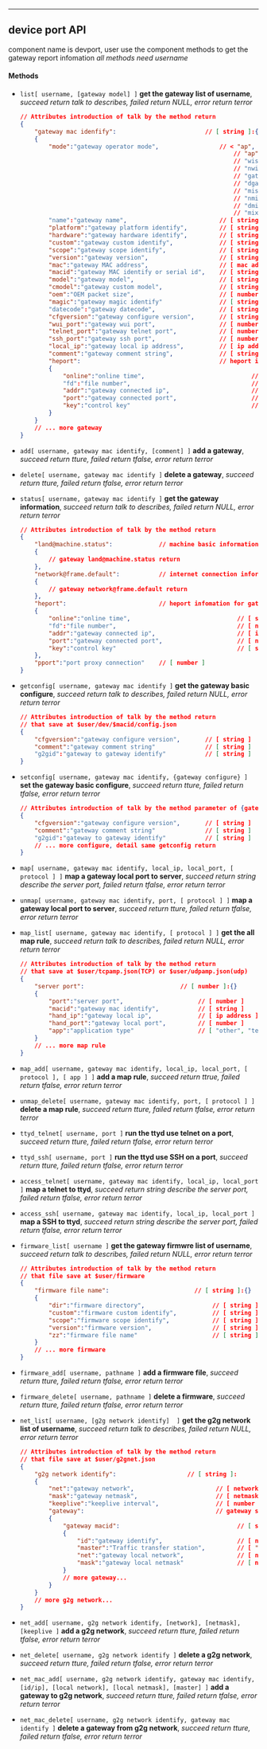 
***
## device port API
component name is devport, user use the component methods to get the gateway report infomation
*all methods need username*

#### **Methods**

+ `list[ username, [gateway model] ]` **get the gateway list of username**, *succeed return talk to describes, failed return NULL, error return terror*
    ```json
    // Attributes introduction of talk by the method return
    {
        "gateway mac idenfify":                         // [ string ]:{}
        {
            "mode":"gateway operator mode",                 // < "ap", "wisp", "nwisp", "gateway", "dgateway", "misp", "nmisp", "dmisp", "mix" >
                                                                // "ap": access point
                                                                // "wisp": 2.4G Wireless Internet Service Provider connection
                                                                // "nwisp": 5.8G Wireless Internet Service Provider connection( need the board support 5.8G wirless baseband)
                                                                // "gateway": wire WAN gateway
                                                                // "dgateway": Dual wire WAN gateway
                                                                // "misp": LTE Mobile Internet Service Provider connection( need the board support LTE baseband)
                                                                // "nmisp": Next Mobile(NR/LTE) Internet Service Provider connection( need the board support NR/LTE baseband)
                                                                // "dmisp": Dual Mobile(LTE/NR) Internet Service Provider connection( need the board support two LTE/NR baseband)
                                                                // "mix": custom mix connection from multiple internet connection
            "name":"gateway name",                          // [ string ], The name cannot contain spaces
            "platform":"gateway platform identify",         // [ string ]
            "hardware":"gateway hardware identify",         // [ string ]
            "custom":"gateway custom identify",             // [ string ]
            "scope":"gateway scope identify",               // [ string ]
            "version":"gateway version",                    // [ string ]
            "mac":"gateway MAC address",                    // [ mac address ]
            "macid":"gateway MAC identify or serial id",    // [ string ]
            "model":"gateway model",                        // [ string ]
            "cmodel":"gateway custom model",                // [ string ]
            "oem":"OEM packet size",                        // [ number ]
            "magic":"gateway magic identify"                // [ string ]
            "datecode":"gateway datecode",                  // [ string ]
            "cfgversion":"gateway configure version",       // [ string ]
            "wui_port":"gateway wui port",                  // [ number ]
            "telnet_port":"gateway telnet port",            // [ number ]
            "ssh_port":"gateway ssh port",                  // [ number ]
            "local_ip":"gateway local ip address",          // [ ip address ]
            "comment":"gateway comment string",             // [ string ]
            "heport":                                       // heport information
            {
                "online":"online time",                              // [ string ], HH:MM:SS:Day
                "fd":"file number",                                  // [ number ]
                "addr":"gateway connected ip",                       // [ ip address ]
                "port":"gateway connected port",                     // [ number ]
                "key":"control key"                                  // [ string ]
            }
        }
        // ... more gateway
    }
    ```

+ `add[ username, gateway mac identify, [comment] ]` **add a gateway**, *succeed return tture, failed return tfalse, error return terror*

+ `delete[ username, gateway mac identify ]` **delete a gateway**, *succeed return tture, failed return tfalse, error return terror*

+ `status[ username, gateway mac identify ]` **get the gateway information**, *succeed return talk to describes, failed return NULL, error return terror*
    ```json
    // Attributes introduction of talk by the method return
    {
        "land@machine.status":             // machine basic information for gateway
        {
            // gateway land@machine.status return
        },
        "network@frame.default":           // internet connection information for gateway
        {
            // gateway network@frame.default return
        },
        "heport":                          // heport infomation for gateway
        {
            "online":"online time",                              // [ string ], HH:MM:SS:Day
            "fd":"file number",                                  // [ number ]
            "addr":"gateway connected ip",                       // [ ip address ]
            "port":"gateway connected port",                     // [ number ]
            "key":"control key"                                  // [ string ]
        },
        "pport":"port proxy connection"    // [ number ]
    }
    ```

+ `getconfig[ username, gateway mac identify ]` **get the gateway basic configure**, *succeed return talk to describes, failed return NULL, error return terror*
    ```json
    // Attributes introduction of talk by the method return
    // that save at $user/dev/$macid/config.json
    {
        "cfgversion":"gateway configure version",       // [ string ]
        "comment":"gateway comment string"              // [ string ]
        "g2gid":"gateway to gateway identify"           // [ string ]
    }
    ```
+ `setconfig[ username, gateway mac identify, {gateway configure} ]` **set the gateway basic configure**, *succeed return tture, failed return tfalse, error return terror*
    ```json
    // Attributes introduction of talk by the method parameter of {gateway configure}
    {
        "cfgversion":"gateway configure version",       // [ string ]
        "comment":"gateway comment string"              // [ string ]
        "g2gid":"gateway to gateway identify"           // [ string ]
        // ... more configure, detail same getconfig return
    }
    ```



+ `map[ username, gateway mac identify, local_ip, local_port, [ protocol ] ]` **map a gateway local port to server**, *succeed return string describe the server port, failed return tfalse, error return terror*

+ `unmap[ username, gateway mac identify, port, [ protocol ] ]` **map a gateway local port to server**, *succeed return tture, failed return tfalse, error return terror*

+ `map_list[ username, gateway mac identify, [ protocol ] ]` **get the all map rule**, *succeed return talk to describes, failed return NULL, error return terror*
    ```json
    // Attributes introduction of talk by the method return
    // that save at $user/tcpamp.json(TCP) or $user/udpamp.json(udp)
    {
        "server port":                           // [ number ]:{}
        {
            "port":"server port",                     // [ number ]
            "macid":"gateway mac identify",           // [ string ]
            "hand_ip":"gateway local ip",             // [ ip address ]
            "hand_port":"gateway local port",         // [ number ]
            "app":"application type"                  // [ "other", "telnet", "ssh", "http" ]
        }
        // ... more map rule
    }
    ```

+ `map_add[ username, gateway mac identify, local_ip, local_port, [ protocol ], [ app ] ]` **add a map rule**, *succeed return ttrue, failed return tfalse, error return terror*

+ `unmap_delete[ username, gateway mac identify, port, [ protocol ] ]` **delete a map rule**, *succeed return tture, failed return tfalse, error return terror*

+ `ttyd_telnet[ username, port ]` **run the ttyd use telnet on a port**, *succeed return tture, failed return tfalse, error return terror*

+ `ttyd_ssh[ username, port ]` **run the ttyd use SSH on a port**, *succeed return tture, failed return tfalse, error return terror*

+ `access_telnet[ username, gateway mac identify, local_ip, local_port ]` **map a telnet to ttyd**, *succeed return string describe the server port, failed return tfalse, error return terror*

+ `access_ssh[ username, gateway mac identify, local_ip, local_port ]` **map a SSH to ttyd**, *succeed return string describe the server port, failed return tfalse, error return terror*



+ `firmware_list[ username ]` **get the gateway firmwre list of username**, *succeed return talk to describes, failed return NULL, error return terror*
    ```json
    // Attributes introduction of talk by the method return
    // that file save at $user/firmware
    {
        "firmware file name":                        // [ string ]:{}
        {
            "dir":"firmware directory",                   // [ string ]
            "custom":"firmware custom identify",          // [ string ]
            "scope":"firmware scope identify",            // [ string ]
            "version":"firmware version",                 // [ string ]
            "zz":"firmware file name"                     // [ string ]
        }
        // ... more firmware
    }    
    ```

+ `firmware_add[ username, pathname ]` **add a firmware file**, *succeed return tture, failed return tfalse, error return terror*

+ `firmware_delete[ username, pathname ]` **delete a firmware**, *succeed return tture, failed return tfalse, error return terror*



+ `net_list[ username, [g2g network identify]  ]` **get the g2g network list of username**, *succeed return talk to describes, failed return NULL, error return terror*
    ```json
    // Attributes introduction of talk by the method return  
    // that file save at $user/g2gnet.json
    {
        "g2g network identify":                    // [ string ]:
        {
            "net":"gateway network",                       // [ network ]
            "mask":"gateway netmask",                      // [ netmask ]
            "keeplive":"keeplive interval",                // [ number ], the unit is second
            "gateway":                                     // gateway settings here
            {
                "gateway macid":                                 // [ string ]  
                {
                    "id":"gateway identify",                     // [ number ]
                    "master":"Traffic transfer station",         // [ "disable", "enable" ]
                    "net":"gateway local network",               // [ network ]
                    "mask":"gateway local netmask"               // [ netmask ]
                }
                // more gateway...
            }
        }
        // more g2g network...
    }
    ```

+ `net_add[ username, g2g network identify, [network], [netmask], [keeplive ]` **add a g2g network**, *succeed return tture, failed return tfalse, error return terror*

+ `net_delete[ username, g2g network identify ]` **delete a g2g network**, *succeed return tture, failed return tfalse, error return terror*

+ `net_mac_add[ username, g2g network identify, gateway mac identify, [id/ip], [local network], [local netmask], [master] ]` **add a gateway to g2g network**, *succeed return tture, failed return tfalse, error return terror*

+ `net_mac_delete[ username, g2g network identify, gateway mac identify ]` **delete a gateway from g2g network**, *succeed return tture, failed return tfalse, error return terror*

